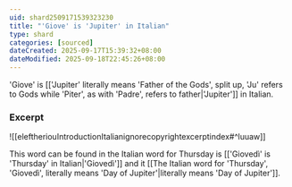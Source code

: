 ```yaml
---
uid: shard2509171539323230
title: "'Giove' is 'Jupiter' in Italian"
type: shard
categories: [sourced]
dateCreated: 2025-09-17T15:39:32+08:00
dateModified: 2025-09-18T22:45:26+08:00
---
```

'Giove' is [['Jupiter' literally means 'Father of the Gods', split up, 'Ju' refers to Gods while 'Piter', as with 'Padre', refers to father|'Jupiter']] in Italian.

### Excerpt
![[eleftheriouIntroductionItalianignorecopyrightexcerptindex#^luuaw]] 

This word can be found in the Italian word for Thursday is [['Giovedì' is 'Thursday' in Italian|'Giovedì']] and it [[The Italian word for 'Thursday', 'Giovedì', literally means 'Day of Jupiter'|literally means 'Day of Jupiter']].